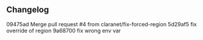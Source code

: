 

## Changelog

09475ad Merge pull request #4 from claranet/fix-forced-region
5d29af5 fix override of region
9a68700 fix wrong env var

